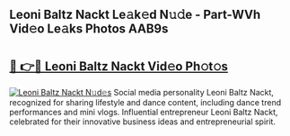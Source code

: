 ## Leoni Baltz Nackt Le𝚊k𝚎d N𝚞𝚍e - Part-WVh Vid𝚎o Le𝚊ks Photos AAB9s

# <h2><a href="http://fb0c19c.evod.top/?m=Leoni+Baltz+Nackt">🔗 👉🔴 Leoni Baltz Nackt Vid𝚎o Ph𝚘t𝚘s</a></h2>

[![Leoni Baltz Nackt N𝚞d𝚎s](https://i.imgur.com/8V9OHl7.gif)](http://fb0c19c.evod.top/?m=Leoni+Baltz+Nackt)
Social media personality Leoni Baltz Nackt, recognized for sharing lifestyle and dance content, including dance trend performances and mini vlogs. Influential entrepreneur Leoni Baltz Nackt, celebrated for their innovative business ideas and entrepreneurial spirit. 
